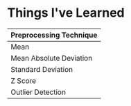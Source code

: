 # Things I've Learned

| Preprocessing Technique      |
| ---------------------------- |
| Mean                         |
| Mean Absolute Deviation      |
| Standard Deviation           |
| Z Score                      |
| Outlier Detection            |
